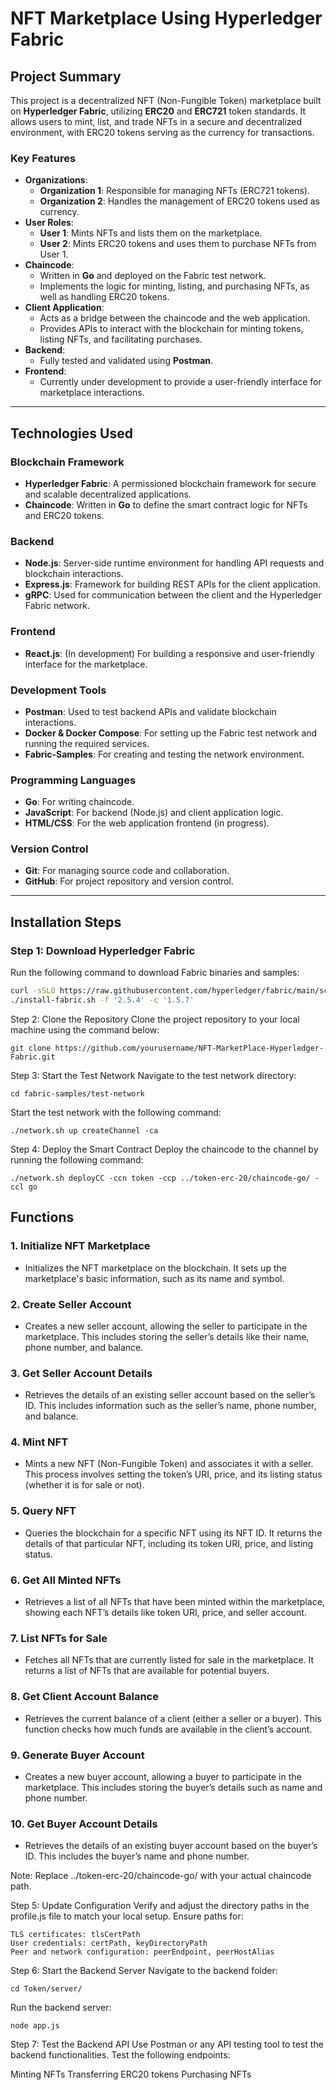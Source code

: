 # NFT Marketplace Using Hyperledger Fabric

## **Project Summary**

This project is a decentralized NFT (Non-Fungible Token) marketplace built on **Hyperledger Fabric**, utilizing **ERC20** and **ERC721** token standards. It allows users to mint, list, and trade NFTs in a secure and decentralized environment, with ERC20 tokens serving as the currency for transactions.

### **Key Features**
- **Organizations**:
  - **Organization 1**: Responsible for managing NFTs (ERC721 tokens).
  - **Organization 2**: Handles the management of ERC20 tokens used as currency.
- **User Roles**:
  - **User 1**: Mints NFTs and lists them on the marketplace.
  - **User 2**: Mints ERC20 tokens and uses them to purchase NFTs from User 1.
- **Chaincode**:
  - Written in **Go** and deployed on the Fabric test network.
  - Implements the logic for minting, listing, and purchasing NFTs, as well as handling ERC20 tokens.
- **Client Application**:
  - Acts as a bridge between the chaincode and the web application.
  - Provides APIs to interact with the blockchain for minting tokens, listing NFTs, and facilitating purchases.
- **Backend**:
  - Fully tested and validated using **Postman**.
- **Frontend**:
  - Currently under development to provide a user-friendly interface for marketplace interactions.

---

## **Technologies Used**

### **Blockchain Framework**
- **Hyperledger Fabric**: A permissioned blockchain framework for secure and scalable decentralized applications.
- **Chaincode**: Written in **Go** to define the smart contract logic for NFTs and ERC20 tokens.

### **Backend**
- **Node.js**: Server-side runtime environment for handling API requests and blockchain interactions.
- **Express.js**: Framework for building REST APIs for the client application.
- **gRPC**: Used for communication between the client and the Hyperledger Fabric network.

### **Frontend**
- **React.js**: (In development) For building a responsive and user-friendly interface for the marketplace.

### **Development Tools**
- **Postman**: Used to test backend APIs and validate blockchain interactions.
- **Docker & Docker Compose**: For setting up the Fabric test network and running the required services.
- **Fabric-Samples**: For creating and testing the network environment.

### **Programming Languages**
- **Go**: For writing chaincode.
- **JavaScript**: For backend (Node.js) and client application logic.
- **HTML/CSS**: For the web application frontend (in progress).

### **Version Control**
- **Git**: For managing source code and collaboration.
- **GitHub**: For project repository and version control.

---

## **Installation Steps**

### **Step 1: Download Hyperledger Fabric**
Run the following command to download Fabric binaries and samples:
```bash
curl -sSLO https://raw.githubusercontent.com/hyperledger/fabric/main/scripts/install-fabric.sh && chmod +x install-fabric.sh
./install-fabric.sh -f '2.5.4' -c '1.5.7'
```
Step 2: Clone the Repository
Clone the project repository to your local machine using the command below:
```
git clone https://github.com/yourusername/NFT-MarketPlace-Hyperledger-Fabric.git
```
Step 3: Start the Test Network
Navigate to the test network directory:
```
cd fabric-samples/test-network
```
Start the test network with the following command:
```
./network.sh up createChannel -ca
```
Step 4: Deploy the Smart Contract
Deploy the chaincode to the channel by running the following command:
```
./network.sh deployCC -ccn token -ccp ../token-erc-20/chaincode-go/ -ccl go
```
## Functions

### 1. **Initialize NFT Marketplace**
   - Initializes the NFT marketplace on the blockchain. It sets up the marketplace's basic information, such as its name and symbol.

### 2. **Create Seller Account**
   - Creates a new seller account, allowing the seller to participate in the marketplace. This includes storing the seller’s details like their name, phone number, and balance.

### 3. **Get Seller Account Details**
   - Retrieves the details of an existing seller account based on the seller’s ID. This includes information such as the seller’s name, phone number, and balance.

### 4. **Mint NFT**
   - Mints a new NFT (Non-Fungible Token) and associates it with a seller. This process involves setting the token’s URI, price, and its listing status (whether it is for sale or not).

### 5. **Query NFT**
   - Queries the blockchain for a specific NFT using its NFT ID. It returns the details of that particular NFT, including its token URI, price, and listing status.

### 6. **Get All Minted NFTs**
   - Retrieves a list of all NFTs that have been minted within the marketplace, showing each NFT’s details like token URI, price, and seller account.

### 7. **List NFTs for Sale**
   - Fetches all NFTs that are currently listed for sale in the marketplace. It returns a list of NFTs that are available for potential buyers.

### 8. **Get Client Account Balance**
   - Retrieves the current balance of a client (either a seller or a buyer). This function checks how much funds are available in the client’s account.

### 9. **Generate Buyer Account**
   - Creates a new buyer account, allowing a buyer to participate in the marketplace. This includes storing the buyer’s details such as name and phone number.

### 10. **Get Buyer Account Details**
   - Retrieves the details of an existing buyer account based on the buyer’s ID. This includes the buyer’s name and phone number.

Note: Replace ../token-erc-20/chaincode-go/ with your actual chaincode path.

Step 5: Update Configuration
Verify and adjust the directory paths in the profile.js file to match your local setup. Ensure paths for:
```
TLS certificates: tlsCertPath
User credentials: certPath, keyDirectoryPath
Peer and network configuration: peerEndpoint, peerHostAlias
```
Step 6: Start the Backend Server
Navigate to the backend folder:
```
cd Token/server/
```
Run the backend server:
```
node app.js
```
Step 7: Test the Backend API
Use Postman or any API testing tool to test the backend functionalities. Test the following endpoints:

Minting NFTs
Transferring ERC20 tokens
Purchasing NFTs
